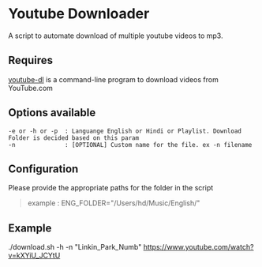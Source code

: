 # Youtube Downloader
A script to automate download of multiple youtube videos to mp3.

## Requires
[youtube-dl](https://rg3.github.io/youtube-dl/) is a command-line program to download videos from YouTube.com


## Options available
	-e or -h or -p	: Languange English or Hindi or Playlist. Download Folder is decided based on this param
	-n 				: [OPTIONAL] Custom name for the file. ex -n filename
  
## Configuration
Please provide the appropriate paths for the folder in the script

> example : ENG_FOLDER="/Users/hd/Music/English/"


## Example 
./download.sh -h -n "Linkin_Park_Numb" https://www.youtube.com/watch?v=kXYiU_JCYtU
